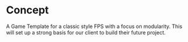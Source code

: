# Concept


A Game Template for a classic style FPS with a focus on modularity. This will set up a strong basis for our client to build their future project.
